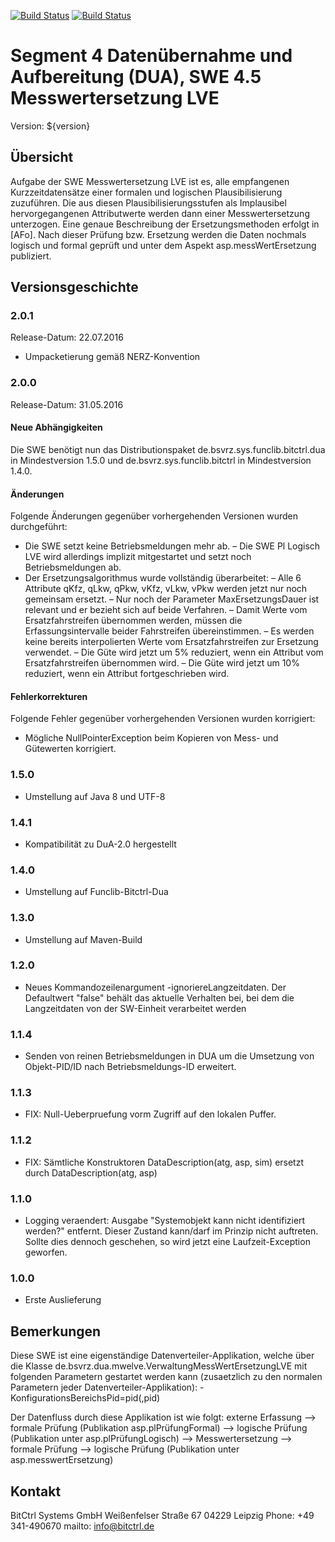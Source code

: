 [![Build Status](https://travis-ci.org/bitctrl/de.bsvrz.dua.mwelve.svg?branch=master)](https://travis-ci.org/bitctrl/de.bsvrz.dua.mwelve)
[![Build Status](https://api.bintray.com/packages/bitctrl/maven/de.bsvrz.dua.mwelve/images/download.svg)](https://bintray.com/bitctrl/maven/de.bsvrz.dua.mwelve)

# Segment 4 Datenübernahme und Aufbereitung (DUA), SWE 4.5 Messwertersetzung LVE

Version: ${version}

## Übersicht

Aufgabe der SWE Messwertersetzung LVE ist es, alle empfangenen Kurzzeitdatensätze einer
formalen und logischen Plausibilisierung zuzuführen. Die aus diesen Plausibilisierungsstufen
als Implausibel hervorgegangenen Attributwerte werden dann einer Messwertersetzung unterzogen.
Eine genaue Beschreibung der Ersetzungsmethoden erfolgt in [AFo]. Nach dieser Prüfung bzw.
Ersetzung werden die Daten nochmals logisch und formal geprüft und unter dem Aspekt
asp.messWertErsetzung publiziert.


## Versionsgeschichte

### 2.0.1

Release-Datum: 22.07.2016

- Umpacketierung gemäß NERZ-Konvention

### 2.0.0

Release-Datum: 31.05.2016

#### Neue Abhängigkeiten

Die SWE benötigt nun das Distributionspaket de.bsvrz.sys.funclib.bitctrl.dua in
Mindestversion 1.5.0 und de.bsvrz.sys.funclib.bitctrl in Mindestversion 1.4.0.

#### Änderungen

Folgende Änderungen gegenüber vorhergehenden Versionen wurden durchgeführt:

- Die SWE setzt keine Betriebsmeldungen mehr ab.
– Die SWE Pl Logisch LVE wird allerdings implizit mitgestartet und setzt noch
  Betriebsmeldungen ab.
- Der Ersetzungsalgorithmus wurde vollständig überarbeitet:
– Alle 6 Attribute qKfz, qLkw, qPkw, vKfz, vLkw, vPkw werden jetzt nur noch
  gemeinsam ersetzt.
– Nur noch der Parameter MaxErsetzungsDauer ist relevant und er bezieht sich
  auf beide Verfahren.
– Damit Werte vom Ersatzfahrstreifen übernommen werden, müssen die Erfassungsintervalle
  beider Fahrstreifen übereinstimmen.
– Es werden keine bereits interpolierten Werte vom Ersatzfahrstreifen zur Ersetzung
  verwendet.
– Die Güte wird jetzt um 5% reduziert, wenn ein Attribut vom Ersatzfahrstreifen
  übernommen wird.
– Die Güte wird jetzt um 10% reduziert, wenn ein Attribut fortgeschrieben
  wird.

#### Fehlerkorrekturen

Folgende Fehler gegenüber vorhergehenden Versionen wurden korrigiert:

- Mögliche NullPointerException beim Kopieren von Mess- und Gütewerten korrigiert.

### 1.5.0

- Umstellung auf Java 8 und UTF-8

### 1.4.1

- Kompatibilität zu DuA-2.0 hergestellt

### 1.4.0

- Umstellung auf Funclib-Bitctrl-Dua

### 1.3.0

- Umstellung auf Maven-Build

### 1.2.0

- Neues Kommandozeilenargument -ignoriereLangzeitdaten. Der Defaultwert
  "false" behält das aktuelle Verhalten bei, bei dem die Langzeitdaten von der
  SW-Einheit verarbeitet werden

### 1.1.4

- Senden von reinen Betriebsmeldungen in DUA um die Umsetzung von Objekt-PID/ID nach
  Betriebsmeldungs-ID erweitert.  

### 1.1.3

- FIX: Null-Ueberpruefung vorm Zugriff auf den lokalen Puffer.

### 1.1.2

- FIX: Sämtliche Konstruktoren DataDescription(atg, asp, sim) ersetzt durch
       DataDescription(atg, asp)

### 1.1.0

- Logging veraendert:
  Ausgabe "Systemobjekt kann nicht identifiziert werden?" entfernt.
  Dieser Zustand kann/darf im Prinzip nicht auftreten. Sollte dies dennoch geschehen,
  so wird jetzt eine Laufzeit-Exception geworfen. 
  
### 1.0.0

- Erste Auslieferung

## Bemerkungen

Diese SWE ist eine eigenständige Datenverteiler-Applikation, welche über die Klasse
de.bsvrz.dua.mwelve.VerwaltungMessWertErsetzungLVE mit folgenden Parametern gestartet werden kann
(zusaetzlich zu den normalen Parametern jeder Datenverteiler-Applikation):
	-KonfigurationsBereichsPid=pid(,pid)

Der Datenfluss durch diese Applikation ist wie folgt:
externe Erfassung 
	--> formale Prüfung (Publikation asp.plPrüfungFormal) 
		-->	logische Prüfung (Publikation unter asp.plPrüfungLogisch)
			--> Messwertersetzung 
				--> formale Prüfung 
					-->	logische Prüfung (Publikation unter asp.messwertErsetzung)
	
## Kontakt

BitCtrl Systems GmbH
Weißenfelser Straße 67
04229 Leipzig
Phone: +49 341-490670
mailto: info@bitctrl.de
